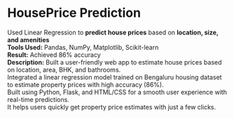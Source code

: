 # **HousePrice Prediction** <br/>
Used Linear Regression to **predict house prices** based on **location, size, and amenities** <br/>
**Tools Used:** Pandas, NumPy, Matplotlib, Scikit-learn <br/>
**Result:** Achieved 86% accuracy <br/>
**Description:**
Built a user-friendly web app to estimate house prices based on location, area, BHK, and bathrooms. <br/>
Integrated a linear regression model trained on Bengaluru housing dataset to estimate property prices with high accuracy (86%). <br/>
Built using Python, Flask, and HTML/CSS for a smooth user experience with real-time predictions. <br/>
It helps users quickly get property price estimates with just a few clicks. <br/>


